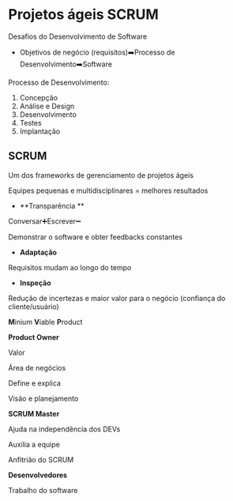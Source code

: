 # Projetos ágeis SCRUM #

Desafios do Desenvolvimento de Software

- Objetivos de negócio (requisitos):arrow_right:Processo de Desenvolvimento:arrow_right:Software

Processo de Desenvolvimento:

1. Concepção
2. Análise e Design
3. Desenvolvimento
4. Testes
5. Implantação



## SCRUM ##

Um dos frameworks de gerenciamento de projetos ágeis

Equipes pequenas e multidisciplinares = melhores resultados

- **Transparência **

Conversar:heavy_plus_sign:Escrever:heavy_minus_sign:

Demonstrar o software e obter feedbacks constantes

- **Adaptação**

Requisitos mudam ao longo do tempo

- **Inspeção**

Redução de incertezas e maior valor para o negócio (confiança do cliente/usuário)



**M**inium **V**iable **P**roduct



**Product Owner** 

Valor

Área de negócios

Define e explica

Visão e planejamento

**SCRUM Master**

Ajuda na independência dos DEVs

Auxilia a equipe

Anfitrião do SCRUM

**Desenvolvedores**

Trabalho do software